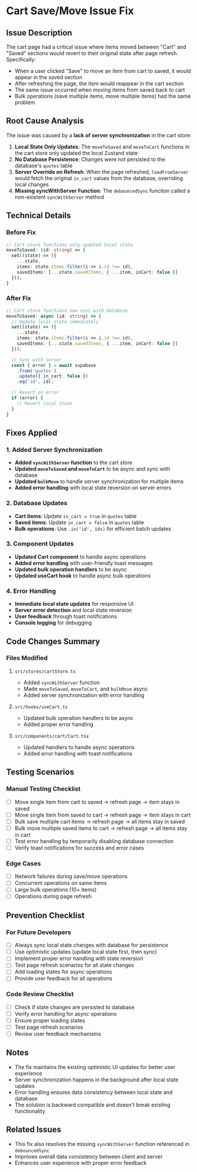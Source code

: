 # Cart Save/Move Issue Fix

## Issue Description

The cart page had a critical issue where items moved between "Cart" and "Saved" sections would revert to their original state after page refresh. Specifically:

- When a user clicked "Save" to move an item from cart to saved, it would appear in the saved section
- After refreshing the page, the item would reappear in the cart section
- The same issue occurred when moving items from saved back to cart
- Bulk operations (save multiple items, move multiple items) had the same problem

## Root Cause Analysis

The issue was caused by a **lack of server synchronization** in the cart store:

1. **Local State Only Updates**: The `moveToSaved` and `moveToCart` functions in the cart store only updated the local Zustand state
2. **No Database Persistence**: Changes were not persisted to the database's `quotes` table
3. **Server Override on Refresh**: When the page refreshed, `loadFromServer` would fetch the original `in_cart` values from the database, overriding local changes
4. **Missing syncWithServer Function**: The `debouncedSync` function called a non-existent `syncWithServer` method

## Technical Details

### Before Fix
```typescript
// Cart store functions only updated local state
moveToSaved: (id: string) => {
  set((state) => ({
    ...state,
    items: state.items.filter(i => i.id !== id),
    savedItems: [...state.savedItems, { ...item, inCart: false }]
  }));
}
```

### After Fix
```typescript
// Cart store functions now sync with database
moveToSaved: async (id: string) => {
  // Update local state immediately
  set((state) => ({
    ...state,
    items: state.items.filter(i => i.id !== id),
    savedItems: [...state.savedItems, { ...item, inCart: false }]
  }));

  // Sync with server
  const { error } = await supabase
    .from('quotes')
    .update({ in_cart: false })
    .eq('id', id);

  // Revert on error
  if (error) {
    // Revert local state
  }
}
```

## Fixes Applied

### 1. Added Server Synchronization
- **Added `syncWithServer` function** to the cart store
- **Updated `moveToSaved` and `moveToCart`** to be async and sync with database
- **Updated `bulkMove`** to handle server synchronization for multiple items
- **Added error handling** with local state reversion on server errors

### 2. Database Updates
- **Cart items**: Update `in_cart = true` in `quotes` table
- **Saved items**: Update `in_cart = false` in `quotes` table
- **Bulk operations**: Use `.in('id', ids)` for efficient batch updates

### 3. Component Updates
- **Updated Cart component** to handle async operations
- **Added error handling** with user-friendly toast messages
- **Updated bulk operation handlers** to be async
- **Updated useCart hook** to handle async bulk operations

### 4. Error Handling
- **Immediate local state updates** for responsive UI
- **Server error detection** and local state reversion
- **User feedback** through toast notifications
- **Console logging** for debugging

## Code Changes Summary

### Files Modified
1. `src/stores/cartStore.ts`
   - Added `syncWithServer` function
   - Made `moveToSaved`, `moveToCart`, and `bulkMove` async
   - Added server synchronization with error handling

2. `src/hooks/useCart.ts`
   - Updated bulk operation handlers to be async
   - Added proper error handling

3. `src/components/cart/Cart.tsx`
   - Updated handlers to handle async operations
   - Added error handling with toast notifications

## Testing Scenarios

### Manual Testing Checklist
- [ ] Move single item from cart to saved → refresh page → item stays in saved
- [ ] Move single item from saved to cart → refresh page → item stays in cart
- [ ] Bulk save multiple cart items → refresh page → all items stay in saved
- [ ] Bulk move multiple saved items to cart → refresh page → all items stay in cart
- [ ] Test error handling by temporarily disabling database connection
- [ ] Verify toast notifications for success and error cases

### Edge Cases
- [ ] Network failures during save/move operations
- [ ] Concurrent operations on same items
- [ ] Large bulk operations (10+ items)
- [ ] Operations during page refresh

## Prevention Checklist

### For Future Developers
- [ ] Always sync local state changes with database for persistence
- [ ] Use optimistic updates (update local state first, then sync)
- [ ] Implement proper error handling with state reversion
- [ ] Test page refresh scenarios for all state changes
- [ ] Add loading states for async operations
- [ ] Provide user feedback for all operations

### Code Review Checklist
- [ ] Check if state changes are persisted to database
- [ ] Verify error handling for async operations
- [ ] Ensure proper loading states
- [ ] Test page refresh scenarios
- [ ] Review user feedback mechanisms

## Notes

- The fix maintains the existing optimistic UI updates for better user experience
- Server synchronization happens in the background after local state updates
- Error handling ensures data consistency between local state and database
- The solution is backward compatible and doesn't break existing functionality

## Related Issues

- This fix also resolves the missing `syncWithServer` function referenced in `debouncedSync`
- Improves overall data consistency between client and server
- Enhances user experience with proper error feedback 